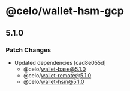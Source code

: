 # @celo/wallet-hsm-gcp

## 5.1.0

### Patch Changes

- Updated dependencies [cad8e055d]
  - @celo/wallet-base@5.1.0
  - @celo/wallet-remote@5.1.0
  - @celo/wallet-hsm@5.1.0
